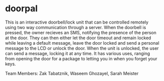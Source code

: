 # doorpal

This is an interactive doorbell/lock unit that can be controlled remotely using two way communication through a server.
When the doorbell is pressed, the owner recieves an SMS, notifying the presence of the person at the door. They can then either let the door timeout and remain locked while leaving a default message, leave the door locked and send a personal message to the LCD or unlock the door. When the unit is unlocked, the user can send a message, locking it at any time.
It has various uses, ranging from opening the door for a package to letting you in when you forget your keys. 

Team Members:
Zak Tabatznik, 
Waseem Ghozayel,
Sarah Meister
